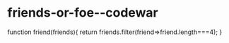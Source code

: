 # friends-or-foe--codewar
function friend(friends){
  return friends.filter(friend=>friend.length===4);
}
